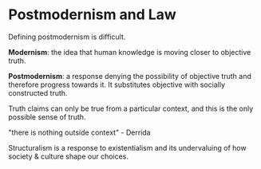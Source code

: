 # Postmodernism and Law

Defining postmodernism is difficult. 

__Modernism__: the idea that human knowledge is moving closer to objective truth.

__Postmodernism__: a response denying the possibility of objective truth and therefore progress towards it.  It substitutes objective with socially constructed truth.

Truth claims can only be true from a particular context, and this is the only possible sense of truth.

"there is nothing outside context" - Derrida

Structuralism is a response to existentialism and its undervaluing of how society & culture shape our choices.

